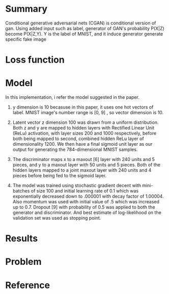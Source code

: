 # Summary
Conditional generative adversarial nets (CGAN) is conditional version of gan. Using added input such as label, generator of GAN's probability P(X|Z) become P(X|Z,Y).
Y is the label of MNIST, and it induce generator generate specific fake image

# Loss function

# Model
In this implementation, i refer the model suggested in the paper.  

1) y dimension is 10 becasuse in this paper, it uses one hot vectors of label. MNIST image's number range is [0, 9] , so vector dimension is 10.

2) Latent vector z dimension 100 was drawn from a uniform distribution. Both z and y are mapped to hidden layers with Rectified Linear Unit
(ReLu) activation, with layer sizes 200 and 1000 respectively, before both being mapped to second, combined hidden ReLu layer of dimensionality 1200. We then have a final sigmoid unit layer as our output for generating the 784-dimensional MNIST samples.

3) The discriminator maps x to a maxout [6] layer with 240 units and 5 pieces, and y to a maxout layer
with 50 units and 5 pieces. Both of the hidden layers mapped to a joint maxout layer with 240 units
and 4 pieces before being fed to the sigmoid layer.

4) The model was trained using stochastic gradient decent with mini-batches of size 100 and initial learning rate of 0.1 which was exponentially decreased down to .000001 with decay factor of
1.00004. Also momentum was used with initial value of .5 which was increased up to 0.7. Dropout
[9] with probability of 0.5 was applied to both the generator and discriminator. And best estimate of
log-likelihood on the validation set was used as stopping point.


# Results

# Problem

# Reference
